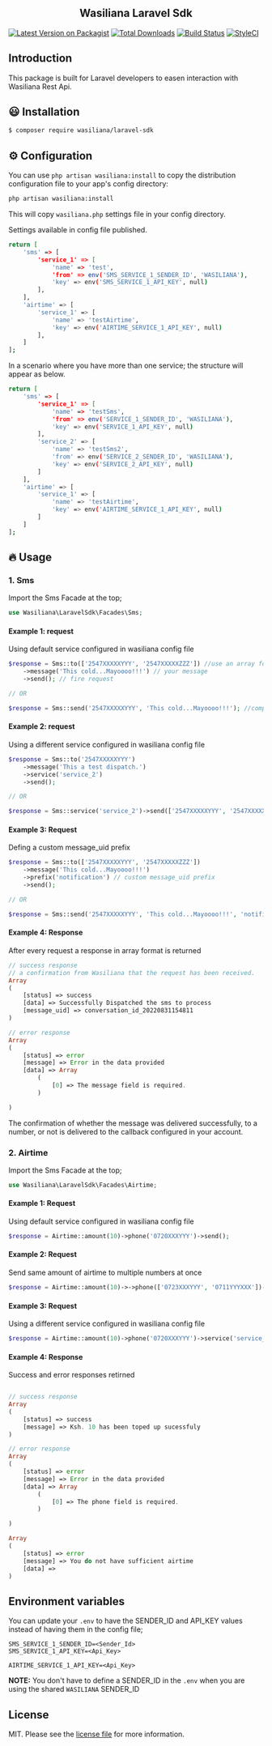 <h2 align="center">
    Wasiliana Laravel Sdk
</h2>

<p align="center">

[![Latest Version on Packagist][ico-version]][link-packagist]
[![Total Downloads][ico-downloads]][link-downloads]
[![Build Status][ico-travis]][link-travis]
[![StyleCI][ico-styleci]][link-styleci]

</p>

## Introduction

This package is built for Laravel developers to easen interaction with Wasiliana Rest Api.

## :smiley: Installation

```bash
$ composer require wasiliana/laravel-sdk
```

## :gear: Configuration

You can use `php artisan wasiliana:install` to copy the distribution configuration file to your app's config directory:

```bash
php artisan wasiliana:install
```

This will copy `wasiliana.php` settings file in your config directory.

Settings available in config file published.

```bash
return [
    'sms' => [
        'service_1' => [
            'name' => 'test',
            'from' => env('SMS_SERVICE_1_SENDER_ID', 'WASILIANA'),
            'key' => env('SMS_SERVICE_1_API_KEY', null)
        ],
    ],
    'airtime' => [
        'service_1' => [
            'name' => 'testAirtime',
            'key' => env('AIRTIME_SERVICE_1_API_KEY', null)
        ],
    ]
];
```

In a scenario where you have more than one service; the structure will appear as below.

```bash
return [
    'sms' => [
        'service_1' => [
            'name' => 'testSms',
            'from' => env('SERVICE_1_SENDER_ID', 'WASILIANA'),
            'key' => env('SERVICE_1_API_KEY', null)
        ],
        'service_2' => [
            'name' => 'testSms2',
            'from' => env('SERVICE_2_SENDER_ID', 'WASILIANA'),
            'key' => env('SERVICE_2_API_KEY', null)
        ]
    ],
    'airtime' => [
        'service_1' => [
            'name' => 'testAirtime',
            'key' => env('AIRTIME_SERVICE_1_API_KEY', null)
        ]
    ]
];
```

## :fire: Usage

### 1. Sms

Import the Sms Facade at the top;

```php
use Wasiliana\LaravelSdk\Facades\Sms;
```

#### Example 1: request
Using default service configured in wasiliana config file

```php
$response = Sms::to(['2547XXXXXYYY', '2547XXXXXZZZ']) //use an array for multiple recipients
    ->message('This cold...Mayoooo!!!') // your message
    ->send(); // fire request

// OR

$response = Sms::send('2547XXXXXYYY', 'This cold...Mayoooo!!!'); //compose message, add recipients and send
```

#### Example 2: request 
Using a different service configured in wasiliana config file

```php
$response = Sms::to('2547XXXXXYYY')
    ->message('This a test dispatch.')
    ->service('service_2')
    ->send();

// OR

$response = Sms::service('service_2')->send(['2547XXXXXYYY', '2547XXXXXZZZ'], 'This a send test using a different service.'); // for multiple recipients use an array
```

#### Example 3: Request
Defing a custom message_uid prefix

```php
$response = Sms::to(['2547XXXXXYYY', '2547XXXXXZZZ'])
    ->message('This cold...Mayoooo!!!')
    ->prefix('notification') // custom message_uid prefix 
    ->send();

// OR

$response = Sms::send('2547XXXXXYYY', 'This cold...Mayoooo!!!', 'notification');
```

#### Example 4: Response
After every request a response in array format is returned

```php
// success response
// a confirmation from Wasiliana that the request has been received.
Array
(
    [status] => success
    [data] => Successfully Dispatched the sms to process
    [message_uid] => conversation_id_20220831154811
)

// error response
Array
(
    [status] => error
    [message] => Error in the data provided
    [data] => Array
        (
            [0] => The message field is required.
        )

)
```

The confirmation of whether the message was delivered successfully, to a number, or not is delivered to the callback configured in your account.

### 2. Airtime

Import the Sms Facade at the top;

```php
use Wasiliana\LaravelSdk\Facades\Airtime;
```

#### Example 1: Request
Using default service configured in wasiliana config file

```php
$response = Airtime::amount(10)->phone('0720XXXYYY')->send();
```

#### Example 2: Request
Send same amount of airtime to multiple numbers at once

```php
$response = Airtime::amount(10)->->phone(['0723XXXYYY', '0711YYYXXX'])->send();
```

#### Example 3: Request
Using a different service configured in wasiliana config file

```php
$response = Airtime::amount(10)->phone('0720XXXYYY')->service('service_2')->send();
```

#### Example 4: Response
Success and error responses retirned

```php

// success response
Array
(
    [status] => success
    [message] => Ksh. 10 has been toped up sucessfuly
)

// error response
Array
(
    [status] => error
    [message] => Error in the data provided
    [data] => Array
        (
            [0] => The phone field is required.
        )

)

Array
(
    [status] => error
    [message] => You do not have sufficient airtime
    [data] => 
)
```

## Environment variables
You can update your `.env` to have the SENDER_ID and API_KEY values instead of having them in the config file;

```dotenv
SMS_SERVICE_1_SENDER_ID=<Sender_Id>
SMS_SERVICE_1_API_KEY=<Api_Key>

AIRTIME_SERVICE_1_API_KEY=<Api_Key>
```
**NOTE:** You don't have to define a SENDER_ID in the `.env` when you are using the shared `WASILIANA` SENDER_ID

## License

MIT. Please see the [license file](license.md) for more information.

[ico-version]: https://img.shields.io/packagist/v/wasiliana/laravel-sdk.svg?style=flat-square
[ico-downloads]: https://img.shields.io/packagist/dt/wasiliana/laravel-sdk.svg?style=flat-square
[ico-travis]: https://img.shields.io/travis/wasiliana/laravel-sdk/master.svg?style=flat-square
[ico-styleci]: https://styleci.io/repos/12345678/shield
[link-packagist]: https://packagist.org/packages/wasiliana/laravel-sdk
[link-downloads]: https://packagist.org/packages/wasiliana/laravel-sdk
[link-travis]: https://travis-ci.org/wasiliana/laravel-sdk
[link-styleci]: https://styleci.io/repos/12345678
[link-author]: https://github.com/wasiliana
[link-contributors]: ../../contributors
